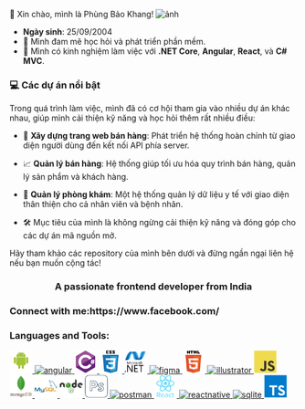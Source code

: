  👋 Xin chào, mình là Phùng Bảo Khang!
 ![ảnh](https://github.com/user-attachments/assets/4cb07f2c-789f-4be4-8f99-c2addd2d2b74)

- **Ngày sinh**: 25/09/2004  
- 🌱 Mình đam mê học hỏi và phát triển phần mềm.
- 🔧 Mình có kinh nghiệm làm việc với **.NET Core**, **Angular**, **React**, và **C# MVC**.
### 💻 Các dự án nổi bật
Trong quá trình làm việc, mình đã có cơ hội tham gia vào nhiều dự án khác nhau, giúp mình cải thiện kỹ năng và học hỏi thêm rất nhiều điều:
- 🛒 **Xây dựng trang web bán hàng**: Phát triển hệ thống hoàn chỉnh từ giao diện người dùng đến kết nối API phía server.
- 📈 **Quản lý bán hàng**: Hệ thống giúp tối ưu hóa quy trình bán hàng, quản lý sản phẩm và khách hàng.
- 🏥 **Quản lý phòng khám**: Một hệ thống quản lý dữ liệu y tế với giao diện thân thiện cho cả nhân viên và bệnh nhân.

- 🛠 Mục tiêu của mình là không ngừng cải thiện kỹ năng và đóng góp cho các dự án mã nguồn mở.

Hãy tham khảo các repository của mình bên dưới và đừng ngần ngại liên hệ nếu bạn muốn cộng tác!
<h3 align="center">A passionate frontend developer from India</h3>

<h3 align="left">Connect with me:https://www.facebook.com/</h3>
<p align="left">
</p>

<h3 align="left">Languages and Tools:</h3>
<p align="left"> <a href="https://developer.android.com" target="_blank" rel="noreferrer"> <img src="https://raw.githubusercontent.com/devicons/devicon/master/icons/android/android-original-wordmark.svg" alt="android" width="40" height="40"/> </a> <a href="https://angular.io" target="_blank" rel="noreferrer"> <img src="https://angular.io/assets/images/logos/angular/angular.svg" alt="angular" width="40" height="40"/> </a> <a href="https://www.w3schools.com/cs/" target="_blank" rel="noreferrer"> <img src="https://raw.githubusercontent.com/devicons/devicon/master/icons/csharp/csharp-original.svg" alt="csharp" width="40" height="40"/> </a> <a href="https://www.w3schools.com/css/" target="_blank" rel="noreferrer"> <img src="https://raw.githubusercontent.com/devicons/devicon/master/icons/css3/css3-original-wordmark.svg" alt="css3" width="40" height="40"/> </a> <a href="https://dotnet.microsoft.com/" target="_blank" rel="noreferrer"> <img src="https://raw.githubusercontent.com/devicons/devicon/master/icons/dot-net/dot-net-original-wordmark.svg" alt="dotnet" width="40" height="40"/> </a> <a href="https://www.figma.com/" target="_blank" rel="noreferrer"> <img src="https://www.vectorlogo.zone/logos/figma/figma-icon.svg" alt="figma" width="40" height="40"/> </a> <a href="https://www.w3.org/html/" target="_blank" rel="noreferrer"> <img src="https://raw.githubusercontent.com/devicons/devicon/master/icons/html5/html5-original-wordmark.svg" alt="html5" width="40" height="40"/> </a> <a href="https://www.adobe.com/in/products/illustrator.html" target="_blank" rel="noreferrer"> <img src="https://www.vectorlogo.zone/logos/adobe_illustrator/adobe_illustrator-icon.svg" alt="illustrator" width="40" height="40"/> </a> <a href="https://developer.mozilla.org/en-US/docs/Web/JavaScript" target="_blank" rel="noreferrer"> <img src="https://raw.githubusercontent.com/devicons/devicon/master/icons/javascript/javascript-original.svg" alt="javascript" width="40" height="40"/> </a> <a href="https://www.mongodb.com/" target="_blank" rel="noreferrer"> <img src="https://raw.githubusercontent.com/devicons/devicon/master/icons/mongodb/mongodb-original-wordmark.svg" alt="mongodb" width="40" height="40"/> </a> <a href="https://www.mysql.com/" target="_blank" rel="noreferrer"> <img src="https://raw.githubusercontent.com/devicons/devicon/master/icons/mysql/mysql-original-wordmark.svg" alt="mysql" width="40" height="40"/> </a> <a href="https://nodejs.org" target="_blank" rel="noreferrer"> <img src="https://raw.githubusercontent.com/devicons/devicon/master/icons/nodejs/nodejs-original-wordmark.svg" alt="nodejs" width="40" height="40"/> </a> <a href="https://www.photoshop.com/en" target="_blank" rel="noreferrer"> <img src="https://raw.githubusercontent.com/devicons/devicon/master/icons/photoshop/photoshop-line.svg" alt="photoshop" width="40" height="40"/> </a> <a href="https://postman.com" target="_blank" rel="noreferrer"> <img src="https://www.vectorlogo.zone/logos/getpostman/getpostman-icon.svg" alt="postman" width="40" height="40"/> </a> <a href="https://reactjs.org/" target="_blank" rel="noreferrer"> <img src="https://raw.githubusercontent.com/devicons/devicon/master/icons/react/react-original-wordmark.svg" alt="react" width="40" height="40"/> </a> <a href="https://reactnative.dev/" target="_blank" rel="noreferrer"> <img src="https://reactnative.dev/img/header_logo.svg" alt="reactnative" width="40" height="40"/> </a> <a href="https://www.sqlite.org/" target="_blank" rel="noreferrer"> <img src="https://www.vectorlogo.zone/logos/sqlite/sqlite-icon.svg" alt="sqlite" width="40" height="40"/> </a> <a href="https://www.typescriptlang.org/" target="_blank" rel="noreferrer"> <img src="https://raw.githubusercontent.com/devicons/devicon/master/icons/typescript/typescript-original.svg" alt="typescript" width="40" height="40"/> </a> </p>


